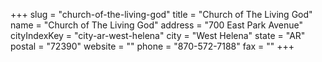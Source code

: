 +++
slug = "church-of-the-living-god"
title = "Church of The Living God"
name = "Church of The Living God"
address = "700 East Park Avenue"
cityIndexKey = "city-ar-west-helena"
city = "West Helena"
state = "AR"
postal = "72390"
website = ""
phone = "870-572-7188"
fax = ""
+++
